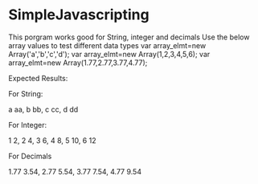 
SimpleJavascripting
===================

This porgram works good for String, integer and decimals
Use the below array values to test different data types
var array_elmt=new Array('a','b','c','d');
var array_elmt=new Array(1,2,3,4,5,6);
var array_elmt=new Array(1.77,2.77,3.77,4.77);


Expected Results:

For String:

a aa, b bb, c cc, d dd

For Integer:

1 2, 2 4, 3 6, 4 8, 5 10, 6 12

For Decimals

1.77 3.54, 2.77 5.54, 3.77 7.54, 4.77 9.54
